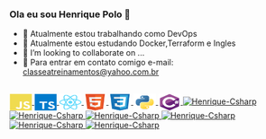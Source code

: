 ### Ola eu sou Henrique Polo 👋

- 🔭 Atualmente estou trabalhando como DevOps
- 🌱 Atualmente estou estudando Docker,Terraform e Ingles
- 👯 I’m looking to collaborate on ...
- 💬 Para entrar em contato comigo e-mail: classeatreinamentos@yahoo.com.br


<div >
<a href="https://beacons.ai/henriquepolocosta">

</div>
  
<div style="display: inline_block"><br>
  <img align="center" alt="Henrique-Js" height="30" width="40" src="https://raw.githubusercontent.com/devicons/devicon/master/icons/javascript/javascript-plain.svg">
  <img align="center" alt="Henrique-Ts" height="30" width="40" src="https://raw.githubusercontent.com/devicons/devicon/master/icons/typescript/typescript-plain.svg">
  <img align="center" alt="Henrique-React" height="30" width="40" src="https://raw.githubusercontent.com/devicons/devicon/master/icons/react/react-original.svg">
  <img align="center" alt="Henrique-HTML" height="30" width="40" src="https://raw.githubusercontent.com/devicons/devicon/master/icons/html5/html5-original.svg">
  <img align="center" alt="Henrique-CSS" height="30" width="40" src="https://raw.githubusercontent.com/devicons/devicon/master/icons/css3/css3-original.svg">
  <img align="center" alt="Henrique-Python" height="30" width="40" src="https://raw.githubusercontent.com/devicons/devicon/master/icons/python/python-original.svg">
  <img align="center" alt="Henrique-Csharp" height="30" width="40" src="https://raw.githubusercontent.com/devicons/devicon/master/icons/csharp/csharp-original.svg">
  <img lign="center" alt="Henrique-Csharp" height="30" width="40" src="https://cdn.jsdelivr.net/gh/devicons/devicon/icons/ansible/ansible-original.svg">
  <img lign="center" alt="Henrique-Csharp" height="30" width="40" src="https://cdn.jsdelivr.net/gh/devicons/devicon/icons/prometheus/prometheus-original.svg" />
  <img lign="center" alt="Henrique-Csharp" height="30" width="40" src="https://cdn.jsdelivr.net/gh/devicons/devicon/icons/terraform/terraform-original.svg" />
  <img lign="center" alt="Henrique-Csharp" height="30" width="40" src="https://cdn.jsdelivr.net/gh/devicons/devicon/icons/linux/linux-original.svg" />
  <img lign="center" alt="Henrique-Csharp" height="30" width="40" src="https://cdn.jsdelivr.net/gh/devicons/devicon/icons/windows8/windows8-original.svg" />
  <img lign="center" alt="Henrique-Csharp" height="30" width="40" src="https://cdn.jsdelivr.net/gh/devicons/devicon/icons/docker/docker-original-wordmark.svg" />
          
          
          
          
          
          
  
</div>


